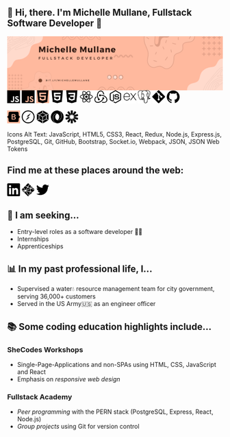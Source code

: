 ## 👋 Hi, there. I'm Michelle Mullane, Fullstack Software Developer 👋

<img align="center" src="images/coral_banner.png" />
<img src="images/javascript.svg" height="30px"/>
<svg role="img" viewBox="0 0 24 24" xmlns="http://www.w3.org/2000/svg" height="30px" style="background-color:#FEB99D;"><title>JavaScript</title><path d="M0 0h24v24H0V0zm22.034 18.276c-.175-1.095-.888-2.015-3.003-2.873-.736-.345-1.554-.585-1.797-1.14-.091-.33-.105-.51-.046-.705.15-.646.915-.84 1.515-.66.39.12.75.42.976.9 1.034-.676 1.034-.676 1.755-1.125-.27-.42-.404-.601-.586-.78-.63-.705-1.469-1.065-2.834-1.034l-.705.089c-.676.165-1.32.525-1.71 1.005-1.14 1.291-.811 3.541.569 4.471 1.365 1.02 3.361 1.244 3.616 2.205.24 1.17-.87 1.545-1.966 1.41-.811-.18-1.26-.586-1.755-1.336l-1.83 1.051c.21.48.45.689.81 1.109 1.74 1.756 6.09 1.666 6.871-1.004.029-.09.24-.705.074-1.65l.046.067zm-8.983-7.245h-2.248c0 1.938-.009 3.864-.009 5.805 0 1.232.063 2.363-.138 2.711-.33.689-1.18.601-1.566.48-.396-.196-.597-.466-.83-.855-.063-.105-.11-.196-.127-.196l-1.825 1.125c.305.63.75 1.172 1.324 1.517.855.51 2.004.675 3.207.405.783-.226 1.458-.691 1.811-1.411.51-.93.402-2.07.397-3.346.012-2.054 0-4.109 0-6.179l.004-.056z"/></svg>
<svg role="img" viewBox="0 0 24 24" xmlns="http://www.w3.org/2000/svg" height="30px" style="background-color:#FEB99D;"><title>HTML5</title><path d="M1.5 0h21l-1.91 21.563L11.977 24l-8.564-2.438L1.5 0zm7.031 9.75l-.232-2.718 10.059.003.23-2.622L5.412 4.41l.698 8.01h9.126l-.326 3.426-2.91.804-2.955-.81-.188-2.11H6.248l.33 4.171L12 19.351l5.379-1.443.744-8.157H8.531z"/></svg>

<img src="images/html5.svg" height="30px" style="background-color:#FEB99D;"/>
<img src="images/css3.svg" height="30px" style="background-color:#FEB99D;"/>
<img src="images/react.svg" height="30px" style="background-color:#FEB99D;"/>
<img src="images/redux.svg" height="30px" style="background-color:#FEB99D;"/>
<img src="images/nodedotjs.svg" height="30px" style="background-color:#FEB99D;"/>
<img src="images/express.svg" height="30px" style="background-color:#FEB99D;"/>
<img src="images/postgresql.svg" height="30px" style="background-color:#FEB99D;"/>
<img src="images/git.svg" height="30px" style="background-color:#FEB99D;"/>
<img src="images/github.svg" height="30px" style="background-color:#FEB99D;"/>

<svg role="img" viewBox="0 0 24 24" xmlns="http://www.w3.org/2000/svg" height="30px" style="background-color:#FEB99D;"><title>Bootstrap</title><path d="M11.77 11.24H9.956V8.202h2.152c1.17 0 1.834.522 1.834 1.466 0 1.008-.773 1.572-2.174 1.572zm.324 1.206H9.957v3.348h2.231c1.459 0 2.232-.585 2.232-1.685s-.795-1.663-2.326-1.663zM24 11.39v1.218c-1.128.108-1.817.944-2.226 2.268-.407 1.319-.463 2.937-.42 4.186.045 1.3-.968 2.5-2.337 2.5H4.985c-1.37 0-2.383-1.2-2.337-2.5.043-1.249-.013-2.867-.42-4.186-.41-1.324-1.1-2.16-2.228-2.268V11.39c1.128-.108 1.819-.944 2.227-2.268.408-1.319.464-2.937.42-4.186-.045-1.3.968-2.5 2.338-2.5h14.032c1.37 0 2.382 1.2 2.337 2.5-.043 1.249.013 2.867.42 4.186.409 1.324 1.098 2.16 2.226 2.268zm-7.927 2.817c0-1.354-.953-2.333-2.368-2.488v-.057c1.04-.169 1.856-1.135 1.856-2.213 0-1.537-1.213-2.538-3.062-2.538h-4.16v10.172h4.181c2.218 0 3.553-1.086 3.553-2.876z"/></svg>
<img src="images/socketdotio.svg" height="30px" style="background-color:#FEB99D;"/>
<img src="images/webpack.svg" height="30px" style="background-color:#FEB99D;"/>
<img src="images/json.svg" height="30px" style="background-color:#FEB99D;"/>
<img src="images/jsonwebtokens.svg" height="30px" style="background-color:#FEB99D;"/>

Icons Alt Text: JavaScript, HTML5, CSS3, React, Redux, Node.js, Express.js, PostgreSQL, Git, GitHub, Bootstrap, Socket.io, Webpack, JSON, JSON Web Tokens

## Find me at these places around the web:

<a href="https://www.linkedin.com/in/michelle-mullane" target="_blank" title="LinkedIn profile link"> <img src="images/social/linkedin.svg" height="30px" style="background-color:#FEB99D;"/></a>
<a href="https://chimerical-kleicha-dda4cf.netlify.app/" target="_blank" title="Portfolio site link"> <img src="images/social/netlify.svg" height="30px" style="background-color:#FEB99D;"/></a>
<a href="https://twitter.com/michelleMCodes" target="_blank" title="Twitter profile link"> <img src="images/social/twitter.svg" height="30px" style="background-color:#FEB99D;"/></a>

## 👀 I am seeking...

- Entry-level roles as a software developer 👩‍💻
- Internships
- Apprenticeships

## 📊 In my past professional life, I...

- Supervised a water💧 resource management team for city government, serving 36,000+ customers
- Served in the US Army🇺🇸 as an engineer officer

## 📚 Some coding education highlights include...

### SheCodes Workshops

- Single-Page-Applications and non-SPAs using HTML, CSS, JavaScript and React
- Emphasis on <em>responsive web design</em>

### Fullstack Academy

- _Peer programming_ with the PERN stack (PostgreSQL, Express, React, Node.js)
- _Group projects_ using Git for version control

<!--
**MichelleMullane/MichelleMullane** is a ✨ _special_ ✨ repository because its `README.md` (this file) appears on your GitHub profile.

Here are some ideas to get you started:

- 🔭 I’m currently working on ...
- 🌱 I’m currently learning ...
- 👯 I’m looking to collaborate on ...
- 🤔 I’m looking for help with ...
- 💬 Ask me about ...
- 📫 How to reach me: ...
- 😄 Pronouns: she/her
- ⚡ Fun fact: ...
-->
